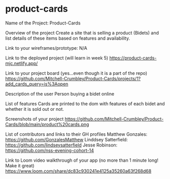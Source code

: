# product-cards
Name of the Project: 
Product-Cards

Overview of the project
Create a site that is selling a product (Bidets) and list details of these items based on features and availability. 

Link to your wireframes/prototype:
N/A

Link to the deployed project (will learn in week 5)
https://product-cards-mjc.netlify.app/

Link to your project board (yes...even though it is a part of the repo)
https://github.com/Mitchell-Crumbley/Product-Cards/projects/1?add_cards_query=is%3Aopen

Description of the user
Person buying a bidet online

List of features
Cards are printed to the dom with features of each bidet and whether it is sold out or not. 

Screenshots of your project
https://github.com/Mitchell-Crumbley/Product-Cards/blob/main/product%20cards.png

List of contributors and links to their GH profiles
Matthew Gonzales: https://github.com/GonzalesMatthew
Linddsey Satterfield: https://github.com/lindseysatterfield
Jesse Robinson: https://github.com/nss-evening-cohort-14

Link to Loom video walkthrough of your app (no more than 1 minute long! Make it great)
https://www.loom.com/share/dc83c930241e4125a35260a63f268d68
